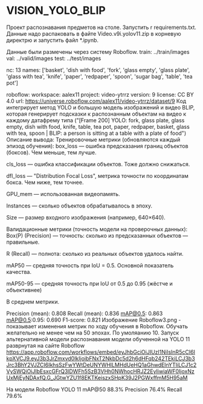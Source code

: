 # VISION_YOLO_BLIP
Проект распознавания предметов на столе. Запустить r requirements.txt. Данные надо распаковать в файте Video.v9i.yolov11.zip в корневую директрю и запустить файл *.ipynb.

Данные были размечены через систему Roboflow.
train: ../train/images
val: ../valid/images
test: ../test/images

nc: 13
names: ['basket', 'dish with food', 'fork', 'glass empty', 'glass plate', 'glass with tea', 'knife', 'paper', 'redpaper', 'spoon', 'sugar bag', 'table', 'tea pot']

roboflow:
  workspace: aalex11
  project: video-ytrrz
  version: 9
  license: CC BY 4.0
  url: https://universe.roboflow.com/aalex11/video-ytrrz/dataset/9
Код интегрирует метод YOLO и большую модель изображений и видео BLIP, которая генерирует подсказки к распознанным объектам на видео к каждому датафрему типа ("[Frame 200] YOLO: fork, glass plate, glass empty, dish with food, knife, table, tea pot, paper, redpaper, basket, glass with tea, spoon | BLIP: a person is sitting at a table with a plate of food")
Описание вывода:
Тренировочные метрики (обновляются каждый эпизод обучения):
box_loss — ошибка предсказания границ объектов (боксов). Чем меньше, тем лучше.

cls_loss — ошибка классификации объектов. Тоже должно снижаться.

dfl_loss — "Distribution Focal Loss", метрика точности по координатам бокса. Чем ниже, тем точнее.

GPU_mem — использованная видеопамять.

Instances — сколько объектов обрабатывалось в эпоху.

Size — размер входного изображения (например, 640×640).

Валидационные метрики (точность модели на проверочных данных):
Box(P) (Precision) — точность: сколько из предсказанных объектов — правильные.

R (Recall) — полнота: сколько из реальных объектов удалось найти.

mAP50 — средняя точность при IoU = 0.5. Основной показатель качества.

mAP50-95 — средняя точность при IoU от 0.5 до 0.95 (жёстче и объективнее)

В среднем метрики. 

Precision (mean): 0.808
Recall (mean): 0.836
mAP@0.5: 0.863
mAP@0.5:0.95: 0.690
F1-score: 0.821
Изображение Roboflow3.png - показывает изменения метрик по ходу обучения в Roboflow.
Обучать желательно не менее чем на 50 эпохах. По умоляанию 10.
Запуск альтернативной модели распознавания модели обученной на YOLO 11 разврнутая на сайте Roboflow https://app.roboflow.com/workflows/embed/eyJhbGciOiJIUzI1NiIsInR5cCI6IkpXVCJ9.eyJ3b3JrZmxvd0lkIjoibFNxT2NkbDc5d2h6dHFqb242TEkiLCJ3b3Jrc3BhY2VJZCI6IkhsSzFwYWtDeUNYWHlLMHdUeHQ1aGhwdElnYTIiLCJ1c2VySWQiOiJIbEsxcGFrQ3lDWFh5SzB3VHh0NWhocHRJZ2EyIiwiaWF0IjoxNzUxMjEyNDAxfQ.G_JGtwYZU1f8EKTKeiszxSHpK39J2PGWxffmM5H95aM


На модели Roboflow YOLO 11
mAP@50 
88.3%
Precision 
76.4%
Recall 
79.6%
